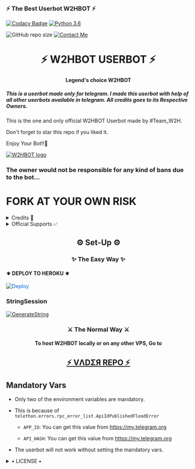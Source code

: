 <h3>⚡️ The Best Userbot W2HBOT ⚡️</h3>

[![Codacy Badge](https://api.codacy.com/project/badge/Grade/f7c51539e67b483bb8d7749acca51d3a)](https://app.codacy.com/gh/W2HGalaxy-OP/W2HBOT?utm_source=github.com&utm_medium=referral&utm_content=W2HGalaxy-OP/W2HBOT&utm_campaign=Badge_Grade_Settings)
[![Python 3.6](https://img.shields.io/badge/Python-3.6%20or%20newer-blue.svg)](https://www.python.org/downloads/release/python-360/)

![GitHub repo size](https://img.shields.io/github/repo-size/W2HGalaxy-OP/W2HBOT)
[![Contact Me](https://img.shields.io/badge/Telegram-Contact%20Me-informational)](https://t.me/David99q)

<h1 align="center">⚡ W2HBOT USERBOT ⚡</h1>

<h4 align="center">Legend's choice W2HBOT</h4>

<h5>This is a userbot made only for telegram. I made this userbot with help of all other userbots available in telegram. All credits goes to its Respective Owners.</h5>

This is the one and only official W2HBOT Userbot made by #Team_W2H.

Don't forget to star this repo if you liked it.

Enjoy Your Bot!!💝

[![W2HBOT logo](https://telegra.ph/file/7a288583a47e08a6098b3.jpg)](https://t.me/W2HOP_BOT)

### The owner would not be responsible for any kind of bans due to the bot...

# FORK AT YOUR OWN RISK

<details>

  <summary> Credits 🏅 </summary>

• [JaaduBot](https://github.com/Amberyt/JaaduBot)

• [CatUserbot](https://github.com/sandy1709/catuserbot)

• [Uniborg](https://github.com/spechide/uniborg)

• [W2Hbot](https://github.com/W2HBoy-OP/W2HBot)

</details>

<details>

  <summary> Official Supports ✅ </summary>

```

Get help regarding setting up 

your W2HBOT in support grou and join

channel for further updates contact 

admins in group to take help.

```

<a href="https://t.me/W2HOP_BOT"><img src="https://img.shields.io/badge/Join-Support%20Channel-red.svg?style=for-the-badge&logo=Telegram"></a>

<a href="https://t.me/W2HOP_BOT_HELP"><img src="https://img.shields.io/badge/Join-Support%20Group-blue.svg?style=for-the-badge&logo=Telegram"></a>

</details>
 
</details>

<h2 align="center">⚙️ Set-Up ⚙️</h2>

<h3 align="center">✨ The Easy Way ✨</h3>

<h4>⚜️ DEPLOY TO HEROKU ⚜️</h4>

<a href="https://dashboard.heroku.com/new?button-url=https%3A%2F%2Fgithub.com%2FW2HGalaxy-OP%2FW2HBOT&template=https%3A%2F%2Fgithub.com%2FW2HGalaxy-OP%2FW2HBOT" rel="nofollow" style="background-color: initial; box-sizing: border-box; color: #0366d6; text-decoration-line: none;"><img alt="Deploy" data-canonical-src="https://www.herokucdn.com/deploy/button.svg" src="https://camo.githubusercontent.com/83b0e95b38892b49184e07ad572c94c8038323fb/68747470733a2f2f7777772e6865726f6b7563646e2e636f6d2f6465706c6f792f627574746f6e2e737667" style="border-style: none; box-sizing: initial; max-width: 100%;" /></a></div>

</a>

### StringSession
[![GenerateString](https://img.shields.io/badge/repl.it-generateString-yellowgreen)](https://replit.com/@GalaxyOp/W2HBOT#main.py)
  
<h3 align="center">⚔️ The Normal Way ⚔️</h3>

<h4 align="center">To host W2HBOT locally or on any other VPS, Go to</h4>

<h2 align="center"> <a href="https://github.com/thevaders/vader">⚡ VΛDΣЯ REPO ⚡</a></h2>

## Mandatory Vars

- Only two of the environment variables are mandatory.

- This is because of `telethon.errors.rpc_error_list.ApiIdPublishedFloodError`

    - `APP_ID`:   You can get this value from https://my.telegram.org

    - `API_HASH`:   You can get this value from https://my.telegram.org

- The userbot will not work without setting the mandatory vars.

<details>

  <summary> • LICENSE • </summary>

![](https://www.gnu.org/graphics/gplv3-or-later.png)

Copyright (C) 2021 W2HGalaxy-OP

Poject [W2HBOT](https://github.com/W2HGalaxy-OP/W2HBOT) is free software: you can redistribute it and/or modify

it under the terms of the GNU General Public License as published by

the Free Software Foundation, either version 3 of the License, or

(at your option) any later version.

This program is distributed in the hope that it will be useful,

but WITHOUT ANY WARRANTY; without even the implied warranty of

MERCHANTABILITY or FITNESS FOR A PARTICULAR PURPOSE.  See the

GNU General Public License for more details.

You should have received a copy of the GNU General Public License

along with this program. If not, see <https://www.gnu.org/licenses/>.

</details>
